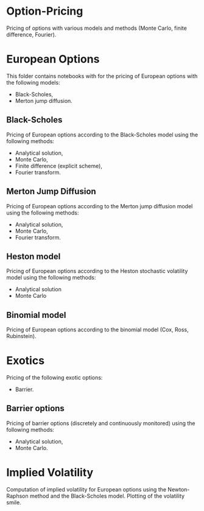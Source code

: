# Option-Pricing

Pricing of options with various models and methods (Monte Carlo, finite difference, Fourier).

# European Options

This folder contains notebooks with for the pricing of European options with the following models:

- Black-Scholes,
- Merton jump diffusion.

## Black-Scholes

Pricing of European options according to the Black-Scholes model using the following methods:

- Analytical solution,
- Monte Carlo,
- Finite difference (explicit scheme),
- Fourier transform.

## Merton Jump Diffusion

Pricing of European options according to the Merton jump diffusion model using the following methods:

- Analytical solution,
- Monte Carlo,
- Fourier transform.

## Heston model

Pricing of European options according to the Heston stochastic volatility model using the following methods:

- Analytical solution
- Monte Carlo

## Binomial model

Pricing of European options according to the binomial model (Cox, Ross, Rubinstein).

# Exotics

Pricing of the following exotic options:

- Barrier.

## Barrier options

Pricing of barrier options (discretely and continuously monitored) using the following methods:

- Analytical solution,
- Monte Carlo.

# Implied Volatility

Computation of implied volatility for European options using the Newton-Raphson method and the Black-Scholes model. Plotting of the volatility smile.
